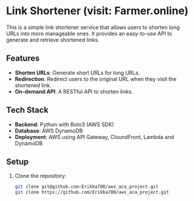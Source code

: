 # Link Shortener (visit: Farmer.online)

This is a simple link shortener service that allows users to shorten long URLs into more manageable ones. It provides an easy-to-use API to generate and retrieve shortened links.

## Features

- **Shorten URLs**: Generate short URLs for long URLs.
- **Redirection**: Redirect users to the original URL when they visit the shortened link.
- **On-demand API**: A RESTful API to shorten links.

## Tech Stack

- **Backend**: Python with Boto3 (AWS SDK)
- **Database**: AWS DynamoDB
- **Deployment**: AWS using API Gateway, CloundFront, Lambda and DynamoDB

## Setup

1. Clone the repository:
   ```bash
   git clone git@github.com:Erikba700/aws_aca_project.git
   git clone https://github.com/Erikba700/aws_aca_project.git

